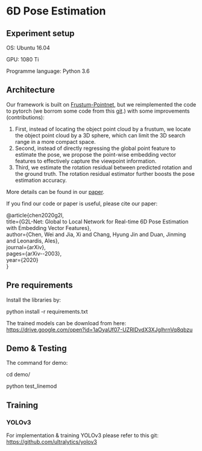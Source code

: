 # 6D Pose Estimation
## Experiment setup

OS: Ubuntu 16.04

GPU: 1080 Ti

Programme language: Python 3.6


## Architecture
Our framework is built on [Frustum-Pointnet](https://github.com/charlesq34/frustum-pointnets), but we reimplemented the code to pytorch (we borrom some code from this [git](https://github.com/fxia22/pointnet.pytorch).) with some improvements (contributions):   
1. First, instead of locating the object point cloud by a frustum, we locate the object point cloud by a 3D sphere, which can limit the 3D search range in a more compact space.   
2. Second, instead of directly regressing the global point feature to estimate the pose, we propose the point-wise embedding vector features to effectively capture the viewpoint information.  
3. Third, we estimate the rotation residual between predicted rotation and the ground truth. The rotation residual estimator further boosts the pose estimation accuracy.

More details can be found in our [paper](https://arxiv.org/abs/2003.11089).

If you find our code or paper is useful, please cite our paper:

@article{chen2020g2l,<br>
  title={G2L-Net: Global to Local Network for Real-time 6D Pose Estimation with Embedding Vector Features},<br>
  author={Chen, Wei and Jia, Xi and Chang, Hyung Jin and Duan, Jinming and Leonardis, Ales},<br>
  journal={arXiv},<br>
  pages={arXiv--2003},<br>
  year={2020}<br>
}<br>

## Pre requirements
Install the libraries by:

python install -r requirements.txt

The trained models can be download from here: https://drive.google.com/open?id=1aOyaUf07-UZRIDvdX3XJglhrnVq8qbzu

## Demo & Testing
The command for demo:

cd demo/

python test_linemod

## Training
### YOLOv3
For implementation & training YOLOv3 please refer to this git: https://github.com/ultralytics/yolov3


